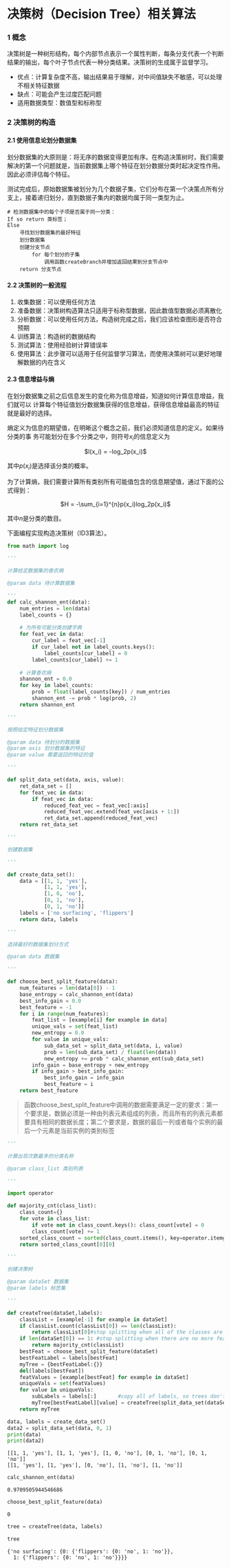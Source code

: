 
# 决策树（Decision Tree）相关算法

### 1 概念

决策树是一种树形结构，每个内部节点表示一个属性判断，每条分支代表一个判断结果的输出，每个叶子节点代表一种分类结果。决策树的生成属于监督学习。

* 优点：计算复杂度不高，输出结果易于理解，对中间值缺失不敏感，可以处理不相关特征数据
* 缺点：可能会产生过度匹配问题
* 适用数据类型：数值型和标称型

### 2 决策树的构造

#### 2.1 使用信息论划分数据集

划分数据集的大原则是：将无序的数据变得更加有序。在构造决策树时，我们需要解决的第一个问题就是，当前数据集上哪个特征在划分数据分类时起决定性作用。因此必须评估每个特征。

测试完成后，原始数据集被划分为几个数据子集，它们分布在第一个决策点所有分支上，接着递归划分，直到数据子集内的数据均属于同一类型为止。

```
# 检测数据集中的每个子项是否属于同一分类：
If so return 类标签；
Else
    寻找划分数据集的最好特征
    划分数据集
    创建分支节点
        for 每个划分的子集
            调用函数createBranch并增加返回结果到分支节点中
    return 分支节点
```

#### 2.2 决策树的一般流程

1. 收集数据：可以使用任何方法
2. 准备数据：决策树构造算法只适用于标称型数据，因此数值型数据必须离散化
3. 分析数据：可以使用任何方法，构造树完成之后，我们应该检查图形是否符合预期
4. 训练算法：构造树的数据结构
5. 测试算法：使用经验树计算错误率
6. 使用算法：此步骤可以适用于任何监督学习算法，而使用决策树可以更好地理解数据的内在含义

#### 2.3 信息增益与熵

在划分数据集之前之后信息发生的变化称为信息增益，知道如何计算信息增益，我们就可以
计算每个特征值划分数据集获得的信息增益，获得信息增益最高的特征就是最好的选择。

熵定义为信息的期望值，在明晰这个概念之前，我们必须知道信息的定义。如果待分类的事
务可能划分在多个分类之中，则符号$x_i$的信息定义为

<center>$l(x_i) = -log_2p(x_i)$</center>
  
其中$p(x_i)$是选择该分类的概率。

为了计算熵，我们需要计算所有类别所有可能值包含的信息期望值，通过下面的公式得到：
  
<center>$H = -\sum_{i=1}^{n}p(x_i)log_2p(x_i)$</center>

其中$n$是分类的数目。

下面编程实现构造决策树（ID3算法）。


```python
from math import log

'''

计算给定数据集的香农熵

@param data 待计算数据集

'''
def calc_shannon_ent(data):
    num_entries = len(data)
    label_counts = {}
    
    # 为所有可能分类创建字典
    for feat_vec in data:
        cur_label = feat_vec[-1]   
        if cur_label not in label_counts.keys():
            label_counts[cur_label] = 0
        label_counts[cur_label] += 1
        
    # 计算香农熵
    shannon_ent = 0.0
    for key in label_counts:
        prob = float(label_counts[key]) / num_entries
        shannon_ent -= prob * log(prob, 2)
    return shannon_ent
```


```python
'''

按照给定特征划分数据集

@param data 待划分的数据集
@param axis 划分数据集的特征
@param value 需要返回的特征的值

'''

def split_data_set(data, axis, value):
    ret_data_set = []
    for feat_vec in data:
        if feat_vec in data:
            reduced_feat_vec = feat_vec[:axis]
            reduced_feat_vec.extend(feat_vec[axis + 1:])
            ret_data_set.append(reduced_feat_vec)
    return ret_data_set
```


```python
'''

创建数据集

'''

def create_data_set():
    data = [[1, 1, 'yes'],
            [1, 1, 'yes'],
            [1, 0, 'no'],
            [0, 1, 'no'],
            [0, 1, 'no']]
    labels = ['no surfacing', 'flippers']
    return data, labels
```


```python
'''

选择最好的数据集划分方式

@param data 数据集

'''

def choose_best_split_feature(data):
    num_features = len(data[0]) - 1
    base_entropy = calc_shannon_ent(data)
    best_info_gain = 0.0
    best_feature = -1
    for i in range(num_features):
        feat_list = [example[i] for example in data]
        unique_vals = set(feat_list)
        new_entropy = 0.0
        for value in unique_vals:
            sub_data_set = split_data_set(data, i, value)
            prob = len(sub_data_set) / float(len(data))
            new_entropy += prob * calc_shannon_ent(sub_data_set)
        info_gain = base_entropy + new_entropy
        if info_gain > best_info_gain:            
            best_info_gain = info_gain
            best_feature = i
    return best_feature
```

> 函数choose_best_split_feature中调用的数据需要满足一定的要求：第一个要求是，数据必须是一种由列表元素组成的列表，而且所有的列表元素都要具有相同的数据长度；第二个要求是，数据的最后一列或者每个实例的最后一个元素是当前实例的类别标签


```python
'''

计算出现次数最多的分类名称

@param class_list 类别列表

'''

import operator

def majority_cnt(class_list):
    class_count={}
    for vote in class_list:
        if vote not in class_count.keys(): class_count[vote] = 0
        class_count[vote] += 1
    sorted_class_count = sorted(class_count.items(), key=operator.itemgetter(1), reverse=True)
    return sorted_class_count[0][0]
```


```python
'''

创建决策树

@param dataSet 数据集
@param labels 标签集

'''

def createTree(dataSet,labels):
    classList = [example[-1] for example in dataSet]
    if classList.count(classList[0]) == len(classList): 
        return classList[0]#stop splitting when all of the classes are equal
    if len(dataSet[0]) == 1: #stop splitting when there are no more features in dataSet
        return majority_cnt(classList)
    bestFeat = choose_best_split_feature(dataSet)
    bestFeatLabel = labels[bestFeat]
    myTree = {bestFeatLabel:{}}
    del(labels[bestFeat])
    featValues = [example[bestFeat] for example in dataSet]
    uniqueVals = set(featValues)
    for value in uniqueVals:
        subLabels = labels[:]       #copy all of labels, so trees don't mess up existing labels
        myTree[bestFeatLabel][value] = createTree(split_data_set(dataSet, bestFeat, value),subLabels) 
    return myTree
```


```python
data, labels = create_data_set()
data2 = split_data_set(data, 0, 1)
print(data)
print(data2)
```

    [[1, 1, 'yes'], [1, 1, 'yes'], [1, 0, 'no'], [0, 1, 'no'], [0, 1, 'no']]
    [[1, 'yes'], [1, 'yes'], [0, 'no'], [1, 'no'], [1, 'no']]



```python
calc_shannon_ent(data)
```




    0.9709505944546686




```python
choose_best_split_feature(data)
```




    0




```python
tree = createTree(data, labels)
```


```python
tree
```




    {'no surfacing': {0: {'flippers': {0: 'no', 1: 'no'}},
      1: {'flippers': {0: 'no', 1: 'no'}}}}


